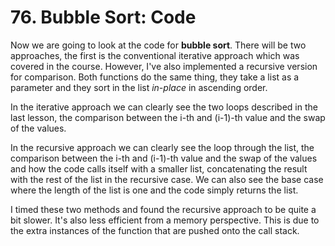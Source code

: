 # 76. Bubble Sort: Code

Now we are going to look at the code for **bubble sort**. There will be two approaches, the first is the conventional iterative approach which was covered in the course. However, I've also implemented a recursive version for comparison. Both functions do the same thing, they take a list as a parameter and they sort in the list *in-place* in ascending order.

In the iterative approach we can clearly see the two loops described in the last lesson, the comparison between the i-th and (i-1)-th value and the swap of the values.

In the recursive approach we can clearly see the loop through the list, the comparison between the i-th and (i-1)-th value and the swap of the values and how the code calls itself with a smaller list, concatenating the result with the rest of the list in the recursive case. We can also see the base case where the length of the list is one and the code simply returns the list.

I timed these two methods and found the recursive approach to be quite a bit slower. It's also less efficient from a memory perspective. This is due to the extra instances of the function that are pushed onto the call stack.
